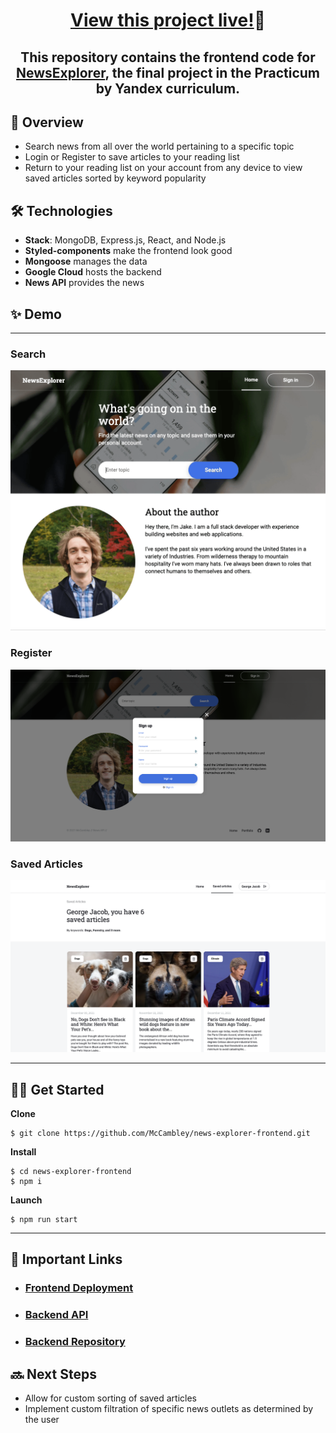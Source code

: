 <h1 align="center" ><a href="https://mccambley.github.io/news-explorer-frontend/">View this project live!</a>🎉</h1>

<h2 align="center">This repository contains the frontend code for <a href="https://mccambley.github.io/news-explorer-frontend/">NewsExplorer</a>, the final project in the Practicum by Yandex curriculum.</h2>

## 📣 Overview

- Search news from all over the world pertaining to a specific topic
- Login or Register to save articles to your reading list
- Return to your reading list on your account from any device to view saved articles sorted by keyword popularity

## 🛠 Technologies

- **Stack**: MongoDB, Express.js, React, and Node.js
- **Styled-components** make the frontend look good
- **Mongoose** manages the data
- **Google Cloud** hosts the backend
- **News API** provides the news

## ✨ Demo

---

### Search

![Demonstration](./src/images/demo.gif)

### Register

![Demonstration](./src/images/demo-register.png)

### Saved Articles

![Demonstration](./src/images/demo-saved.png)

---

## 🧑‍💻 Get Started

**Clone**

```
$ git clone https://github.com/McCambley/news-explorer-frontend.git
```

**Install**

```
$ cd news-explorer-frontend
$ npm i
```

**Launch**

```
$ npm run start
```

---

## 🔗 Important Links

- ### [Frontend Deployment](https://mccambley.github.io/news-explorer-frontend/)
- ### [Backend API](https://api.mccambley-news.students.nomoreparties.sbs/)
- ### [Backend Repository](https://github.com/McCambley/news-explorer-api)

## 🔜 Next Steps

- Allow for custom sorting of saved articles
- Implement custom filtration of specific news outlets as determined by the user
